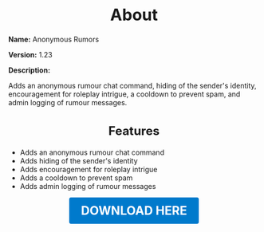 <h1 style="text-align:center; font-size:2rem; font-weight:bold;">About</h1>

**Name:**
Anonymous Rumors

**Version:**
1.23

**Description:**

Adds an anonymous rumour chat command, hiding of the sender's identity, encouragement for roleplay intrigue, a cooldown to prevent spam, and admin logging of rumour messages.

<h2 style="text-align:center; font-size:1.5rem; font-weight:bold;">Features</h2>

- Adds an anonymous rumour chat command
- Adds hiding of the sender's identity
- Adds encouragement for roleplay intrigue
- Adds a cooldown to prevent spam
- Adds admin logging of rumour messages





<p align="center"><a href="https://github.com/LiliaFramework/Modules/raw/refs/heads/gh-pages/rumour.zip" style="display:inline-block;padding:12px 24px;font-size:1.5rem;font-weight:bold;text-decoration:none;color:#fff;background-color:var(--md-primary-fg-color,#007acc);border-radius:4px;">DOWNLOAD HERE</a></p>